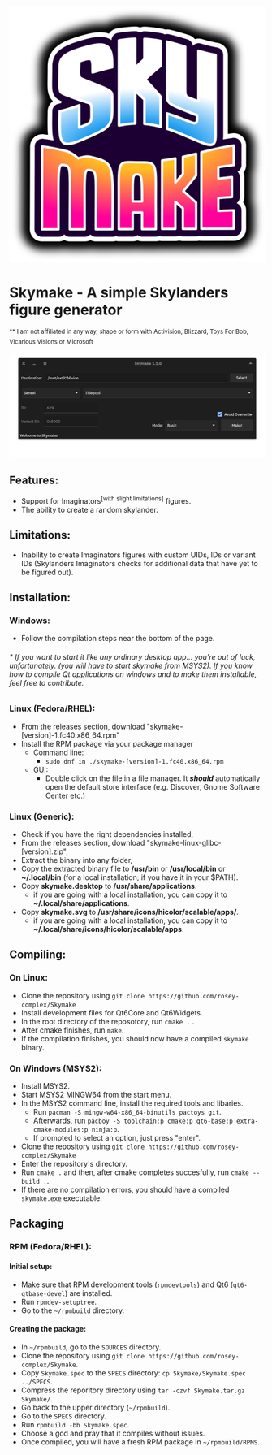 <div style="text-align:center">
  <img src="Logo/skymake.svg" alt="Logo">
</div>

# **Skymake - A simple Skylanders figure generator**
<sup>** I am not affiliated in any way, shape or form with Activision, Blizzard, Toys For Bob, Vicarious Visions or Microsoft</sup>
<div style="text-align:center">
  <img src="Screenshots/Screenshot_1.1.png" alt="Screenshot showing how the app looks like">
</div>

## Features:
- Support for Imaginators<sup>[with slight limitations]</sup> figures.
- The ability to create a random skylander.

## Limitations:
- Inability to create Imaginators figures with custom UIDs, IDs or variant IDs (Skylanders Imaginators checks for additional data that have yet to be figured out).

## Installation:

### Windows:
-   Follow the compilation steps near the bottom of the page.

###### * If you want to start it like any ordinary desktop app... you're out of luck, unfortunately. (you will have to start skymake from MSYS2). If you know how to compile Qt applications on windows and to make them installable, feel free to contribute.

### Linux (Fedora/RHEL):
- From the releases section, download "skymake-[version]-1.fc40.x86_64.rpm"
- Install the RPM package via your package manager
    + Command line:
        + `sudo dnf in ./skymake-[version]-1.fc40.x86_64.rpm`
    + GUI:
        + Double click on the file in a file manager. It ***should*** automatically open the default store interface (e.g. Discover, Gnome Software Center etc.)

### Linux (Generic):
- Check if you have the right dependencies installed,
- From the releases section, download "skymake-linux-glibc-[version].zip",
- Extract the binary into any folder,
- Copy the extracted binary file to **/usr/bin** or **/usr/local/bin** or **~/.local/bin** (for a local installation; if you have it in your $PATH).
- Copy **skymake.desktop** to **/usr/share/applications**.
    + if you are going with a local installation, you can copy it to **~/.local/share/applications**.
- Copy **skymake.svg** to **/usr/share/icons/hicolor/scalable/apps/**.
    + if you are going with a local installation, you can copy it to **~/.local/share/icons/hicolor/scalable/apps**.

## Compiling:

### On Linux:
-   Clone the repository using `git clone https://github.com/rosey-complex/Skymake`
-   Install development files for Qt6Core and Qt6Widgets.
-   In the root directory of the reposotory, run `cmake .` .
-   After cmake finishes, run `make`.
-   If the compilation finishes, you should now have a compiled `skymake` binary.

### On Windows (MSYS2):
-   Install MSYS2.
-   Start MSYS2 MINGW64 from the start menu.
-   In the MSYS2 command line, install the required tools and libaries.
    + Run `pacman -S mingw-w64-x86_64-binutils pactoys git`.
    + Afterwards, run `pacboy -S toolchain:p cmake:p qt6-base:p extra-cmake-modules:p ninja:p`.
    + If prompted to select an option, just press "enter".
-   Clone the repository using `git clone https://github.com/rosey-complex/Skymake`
-   Enter the repository's directory.
-   Run `cmake .` and then, after cmake completes succesfully, run `cmake --build .`.
-   If there are no compilation errors, you should have a compiled `skymake.exe` executable.

## Packaging

### RPM (Fedora/RHEL):

#### Initial setup:
- Make sure that RPM development tools (`rpmdevtools`) and Qt6 (`qt6-qtbase-devel`) are installed.
- Run `rpmdev-setuptree`.
- Go to the `~/rpmbuild` directory.

#### Creating the package:
- In `~/rpmbuild`, go to the `SOURCES` directory.
- Clone the repository using `git clone https://github.com/rosey-complex/Skymake`.
- Copy `Skymake.spec` to the `SPECS` directory: `cp Skymake/Skymake.spec ../SPECS`.
- Compress the reporitory directory using `tar -czvf Skymake.tar.gz Skymake/`.
- Go back to the upper directory (`~/rpmbuild`).
- Go to the `SPECS` directory.
- Run `rpmbuild -bb Skymake.spec`.
- Choose a god and pray that it compiles without issues.
- Once compiled, you will have a fresh RPM package in `~/rpmbuild/RPMS`.